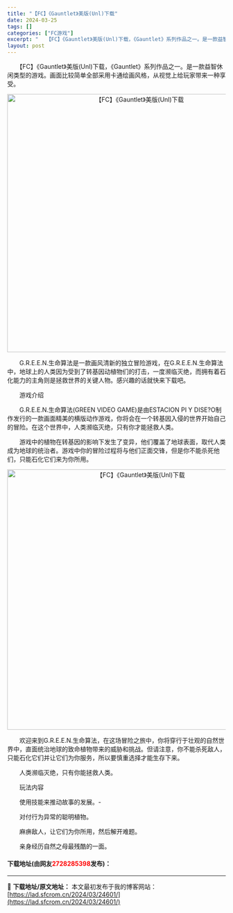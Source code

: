 ```yaml
---
title: "【FC】《Gauntlet》美版(Unl)下载"
date: 2024-03-25
tags: []
categories: ["FC游戏"]
excerpt: "　　【FC】《Gauntlet》美版(Unl)下载，《Gauntlet》系列作品之一。是一款益智休闲类型的游戏。画面比较简单全部采用卡通绘画风格，从视觉上给玩家带来一种享受。 　　G.R.E.E.N.生命算法是一款画风清新的独立冒险游戏，在G.R.E.E.N.生命算法中，地球上的人类因为受到了转基因&hellip;"
layout: post
---
```


 <p>　　【FC】《Gauntlet》美版(Unl)下载，《Gauntlet》系列作品之一。是一款益智休闲类型的游戏。画面比较简单全部采用卡通绘画风格，从视觉上给玩家带来一种享受。</p> <p align="center"><img align="" border="0" src="https://lad.sfcrom.cn/wp-content/uploads/2024/03/20240325_66019193e9f95.png" width="595" alt="【FC】《Gauntlet》美版(Unl)下载" /></p> <p>　　G.R.E.E.N.生命算法是一款画风清新的独立冒险游戏，在G.R.E.E.N.生命算法中，地球上的人类因为受到了转基因动植物们的打击，一度濒临灭绝，而拥有着石化能力的主角则是拯救世界的关键人物。感兴趣的话就快来下载吧。</p> <p>　　游戏介绍</p> <p>　　G.R.E.E.N.生命算法(GREEN VIDEO GAME)是由ESTACION PI Y DISE?O制作发行的一款画面精美的横版动作游戏，你将会在一个转基因入侵的世界开始自己的冒险。在这个世界中，人类濒临灭绝，只有你才能拯救人类。</p> <p>　　游戏中的植物在转基因的影响下发生了变异，他们覆盖了地球表面，取代人类成为地球的统治者。游戏中你的冒险过程将与他们正面交锋，但是你不能杀死他们，只能石化它们来为你所用。</p> <p align="center"><img align="" border="0" src="https://lad.sfcrom.cn/wp-content/uploads/2024/03/20240325_66019194c5f78.png" width="600" alt="【FC】《Gauntlet》美版(Unl)下载" /></p> <p>　　欢迎来到G.R.E.E.N.生命算法，在这场冒险之旅中，你将穿行于壮观的自然世界中，直面统治地球的致命植物带来的威胁和挑战。但请注意，你不能杀死敌人，只能石化它们并让它们为你服务，所以要慎重选择才能生存下来。</p> <p>　　人类濒临灭绝，只有你能拯救人类。</p> <p>　　玩法内容</p> <p>　　使用技能来推动故事的发展。-</p> <p>　　对付行为异常的聪明植物。</p> <p>　　麻痹敌人，让它们为你所用，然后解开难题。</p> <p>　　亲身经历自然之母最残酷的一面。</p> <p><h4>下载地址(由网友<font color="red">2728285398</font>发布)：</h4></p> 

---
📖 **下载地址/原文地址：** 本文最初发布于我的博客网站：[https://lad.sfcrom.cn/2024/03/24601/](https://lad.sfcrom.cn/2024/03/24601/)
